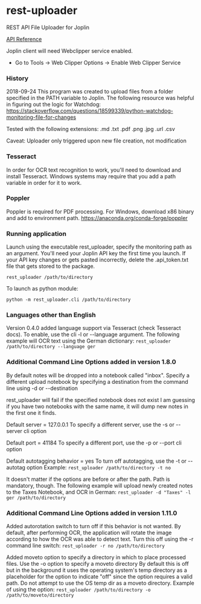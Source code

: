 # rest-uploader
REST API File Uploader for Joplin

[API Reference](https://joplin.cozic.net/api/)

Joplin client will need Webclipper service enabled.
* Go to Tools -> Web Clipper Options -> Enable Web Clipper Service

### History
2018-09-24
This program was created to upload files from a folder specified in the
PATH variable to Joplin. The following resource was helpful in figuring out
the logic for Watchdog:
https://stackoverflow.com/questions/18599339/python-watchdog-monitoring-file-for-changes

Tested with the following extensions:
.md
.txt
.pdf
.png
.jpg
.url
.csv

Caveat:
Uploader only triggered upon new file creation, not modification

### Tesseract
In order for OCR text recognition to work, you'll need to download and
install Tesseract. Windows systems may require that you add a path variable
in order for it to work.

### Poppler
Poppler is required for PDF processing.
For Windows, download x86 binary and add to environment path.
https://anaconda.org/conda-forge/poppler

### Running application
Launch using the executable rest_uploader, specify the monitoring path
as an argument. You'll need your Joplin API key the first time you
launch. If your API key changes or gets pasted incorrectly, delete the .api_token.txt file that gets stored to the package.

` rest_uploader /path/to/directory `

To launch as python module:

` python -m rest_uploader.cli /path/to/directory `

### Languages other than English
Version 0.4.0 added language support via Tesseract (check Tesseract docs). To enable, use the cli -l or --language argument.
The following example will OCR text using the German dictionary:
` rest_uploader /path/to/directory --language ger `

### Additional Command Line Options added in version 1.8.0
By default notes will be dropped into a notebook called "inbox".
Specify a different upload notebook by specifying a destination from the
command line using -d or --destination

rest_uploader will fail if the specified notebook does not exist
I am guessing if you have two notebooks with the same name, it will dump
new notes in the first one it finds.

Default server = 127.0.0.1
To specify a different server, use the -s or --server cli option

Default port = 41184
To specify a different port, use the -p or --port cli option

Default autotagging behavior = yes
To turn off autotagging, use the -t or --autotag option
Example:
` rest_uploader /path/to/directory -t no `

It doesn't matter if the options are before or after the path. Path is mandatory, though.
The following example will upload newly created notes to the Taxes Notebook, and OCR in German:
` rest_uploader -d "Taxes" -l ger /path/to/directory `

### Additional Command Line Options added in version 1.11.0
Added autorotation switch to turn off if this behavior is not wanted. By default, after performing OCR, the application will rotate the image according to how the OCR was able to detect text. Turn this off using the -r command line switch:
` rest_uploader -r no /path/to/directory `

Added moveto option to specify a directory in which to place processed files. Use the -o option to specify a moveto directory By default this is off but in the background it uses the operating system's temp directory as a placeholder for the option to indicate "off" since the option requires a valid path. Do not attempt to use the OS temp dir as a moveto directory. Example of using the option:
` rest_uploader /path/to/directory -o /path/to/moveto/directory `
